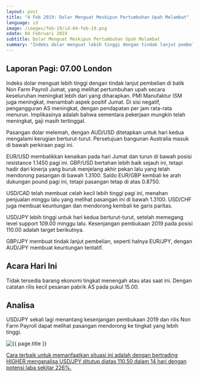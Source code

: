 ```yaml
---
layout: post
title: "4 Feb 2019: Dolar Menguat Meskipun Pertumbuhan Upah Melambat"
language: id
image: /images/feb-19/id-04-feb-19.png
xdate: 04 Februari 2019
subtitle: Dolar Menguat Meskipun Pertumbuhan Upah Melambat
summary: "Indeks dolar menguat lebih tinggi dengan tindak lanjut pembelian di balik Non Farm Payroll Jumat, yang melihat pertumbuhan upah secara keseluruhan meningkat lebih dari yang diharapkan. PMI Manufaktur ISM juga meningkat, menambah aspek positif Jumat"
---
```

## Laporan Pagi: 07.00 London

Indeks dolar menguat lebih tinggi dengan tindak lanjut pembelian di balik Non Farm Payroll Jumat, yang melihat pertumbuhan upah secara keseluruhan meningkat lebih dari yang diharapkan. PMI Manufaktur ISM juga meningkat, menambah aspek positif Jumat. Di sisi negatif, pengangguran AS meningkat, dengan pendapatan per jam rata-rata menurun. Implikasinya adalah bahwa sementara pekerjaan mungkin telah meningkat, gaji masih tertinggal.

Pasangan dolar melemah, dengan AUD/USD ditetapkan untuk hari kedua mengalami kerugian berturut-turut. Persetujuan bangunan Australia masuk di bawah perkiraan pagi ini.

EUR/USD membalikkan kenaikan pada hari Jumat dan turun di bawah posisi resistance 1.1450 pagi ini. GBP/USD bertahan lebih baik sejauh ini, tetapi hadir dari kinerja yang buruk menjelang akhir pekan lalu yang telah mendorong pasangan di bawah 1.3100. Saldo EUR/GBP kembali ke arah dukungan pound pagi ini, tetapi pasangan tetap di atas 0.8750.

USD/CAD telah membuat celah kecil lebih tinggi pagi ini, menahan penjualan minggu lalu yang melihat pasangan ini di bawah 1.3100. USD/CHF juga membuat keuntungan dan mendorong kembali ke garis paritas.

USD/JPY lebih tinggi untuk hari kedua berturut-turut, setelah memegang level support 109.00 minggu lalu. Kesenjangan pembukaan 2019 pada posisi 110.00 adalah target berikutnya.

GBP/JPY membuat tindak lanjut pembelian, seperti halnya EUR/JPY, dengan AUD/JPY membuat keuntungan tentatif.

## Acara Hari Ini

Tidak tersedia barang ekonomi tingkat menengah atau atas saat ini. Dengan catatan rilis kecil pesanan pabrik AS pada pukul 15.00.

## Analisa

USD/JPY sekali lagi menantang kesenjangan pembukaan 2019 dan rilis Non Farm Payroll dapat melihat pasangan mendorong ke tingkat yang lebih tinggi.

<img src="{{ site.url }}/images/feb-19/id-04-feb-19.png" alt="{{ page.title }}" title="{{ page.title }}">

<a href="%LINK%%?currency=USD&market=forex&underlying=frxUSDJPY&formname=higherlower&duration_amount=14&duration_units=d&amount=10&amount_type=stake&expiry_type=duration&barrier=110.50" target="_blank" rel="noopener noreferrer nofollow">Cara terbaik untuk memanfaatkan situasi ini adalah dengan bertrading HIGHER menganalisa USD/JPY ditutup diatas 110.50 dalam 14 hari dengan potensi laba sekitar 226%.</a>
